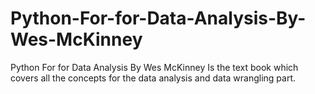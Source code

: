 # Python-For-for-Data-Analysis-By-Wes-McKinney
Python For for Data Analysis By Wes McKinney Is the text book which covers all the concepts for the data analysis and data wrangling part. 
